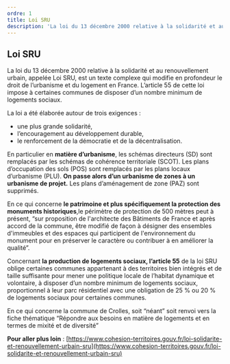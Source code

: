 ```yaml
---
ordre: 1
title: Loi SRU
description: 'La loi du 13 décembre 2000 relative à la solidarité et au renouvellement urbain, appelée Loi SRU, est un texte complexe qui modifie en profondeur le droit de l’urbanisme et du logement en France. L’article 55 de cette loi impose à certaines communes de disposer d’un nombre minimum de logements sociaux.'
---
```


## Loi SRU

La loi du 13 décembre 2000 relative à la solidarité et au renouvellement urbain, appelée Loi SRU, est un texte complexe qui modifie en profondeur le droit de l’urbanisme et du logement en France. L’article 55 de cette loi impose à certaines communes de disposer d’un nombre minimum de logements sociaux.

La loi a été élaborée autour de trois exigences :
- une plus grande solidarité,
- l’encouragement au développement durable,
- le renforcement de la démocratie et de la décentralisation.

En particulier en **matière d’urbanisme**, les schémas directeurs (SD) sont remplacés par les schémas de cohérence territoriale (SCOT). Les plans d’occupation des sols (POS) sont remplacés par les plans locaux d’urbanisme (PLU). **On passe alors d’un urbanisme de zones à un urbanisme de projet.** Les plans d’aménagement de zone (PAZ) sont supprimés.

En ce qui concerne **le patrimoine et plus spécifiquement la protection des monuments historiques**,le périmètre de protection de 500 mètres peut à présent, “sur proposition de l'architecte des Bâtiments de France et après accord de la commune, être modifié de façon à désigner des ensembles d'immeubles et des espaces qui participent de l'environnement du monument pour en préserver le caractère ou contribuer à en améliorer la qualité”.

Concernant **la production de logements sociaux, l’article 55** de la loi SRU oblige certaines communes appartenant à des territoires bien intégrés et de taille suffisante pour mener une politique locale de l’habitat dynamique et volontaire, à disposer d’un nombre minimum de logements sociaux, proportionnel à leur parc résidentiel avec une obligation de 25 % ou 20 % de logements sociaux pour certaines communes.

En ce qui concerne la commune de Crolles, soit “néant” soit renvoi vers la fiche thématique “Répondre 	aux besoins en matière de logements et en termes de mixité et de 	diversité”

**Pour aller plus loin** : [https://www.cohesion-territoires.gouv.fr/loi-solidarite-et-renouvellement-urbain-sru](https://www.cohesion-territoires.gouv.fr/loi-solidarite-et-renouvellement-urbain-sru)
